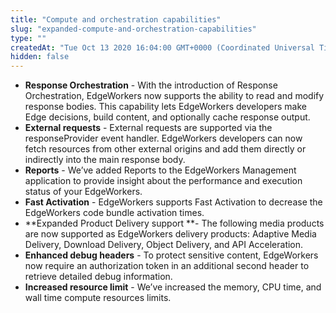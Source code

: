 ```yaml
---
title: "Compute and orchestration capabilities"
slug: "expanded-compute-and-orchestration-capabilities"
type: ""
createdAt: "Tue Oct 13 2020 16:04:00 GMT+0000 (Coordinated Universal Time)"
hidden: false
---
```

- **Response Orchestration** - With the introduction of Response Orchestration, EdgeWorkers now supports the ability to read and modify response bodies. This capability lets EdgeWorkers developers make Edge decisions, build content, and optionally cache response output.
- **External requests** - External requests are supported via the responseProvider event handler. EdgeWorkers developers can now fetch resources from other external origins and add them directly or indirectly into the main response body.
- **Reports** - We’ve added Reports to the EdgeWorkers Management application to provide insight about the performance and execution status of your EdgeWorkers.
- **Fast Activation** - EdgeWorkers supports Fast Activation to decrease the EdgeWorkers code bundle activation times.
- **Expanded Product Delivery support **- The following media products are now supported as EdgeWorkers delivery products: Adaptive Media Delivery, Download Delivery, Object Delivery, and API Acceleration.
- **Enhanced debug headers** - To protect sensitive content, EdgeWorkers now require an authorization token in an additional second header to retrieve detailed debug information.
- **Increased resource limit** - We’ve increased the memory, CPU time, and wall time compute resources limits.